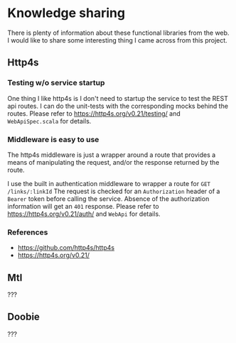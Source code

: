 # Knowledge sharing
There is plenty of information about these functional libraries from the web.  I would like to share some interesting thing I came across from this project.

## Http4s

### Testing w/o service startup
One thing I like http4s is I don't need to startup the service to test the REST api routes.  I can do the unit-tests with the corresponding mocks behind the routes.  Please refer to https://http4s.org/v0.21/testing/ and `WebApiSpec.scala` for details.

### Middleware is easy to use
The http4s middleware is just a wrapper around a route that provides a means of manipulating the request, and/or the response returned by the route.  

I use the built in authentication middleware to wrapper a route for `GET /links/:linkId`  The request is checked for an `Authorization` header of a `Bearer` token before calling the service.  Absence of the authorization information will get an `401` response.  Please refer to https://http4s.org/v0.21/auth/ and `WebApi` for details.

### References
* https://github.com/http4s/http4s
* https://http4s.org/v0.21/

## Mtl
???

## Doobie
???